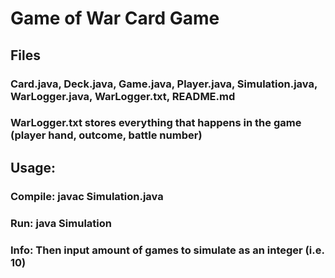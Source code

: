 # Game of War Card Game

## Files
### Card.java, Deck.java, Game.java, Player.java, Simulation.java, WarLogger.java, WarLogger.txt, README.md 
### WarLogger.txt stores everything that happens in the game (player hand, outcome, battle number)

## Usage:
### Compile: javac Simulation.java
### Run: java Simulation
### Info: Then input amount of games to simulate as an integer (i.e. 10)
